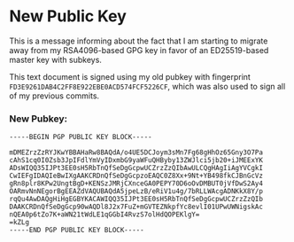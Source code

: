 # New Public Key

This is a message informing about the fact that I am starting to migrate
away from my RSA4096-based GPG key in favor of an ED25519-based master
key with subkeys.

This text document is signed using my old pubkey with fingerprint `FD3E9261DAB4C2FF8E922EBE0ACD574FCF5226CF`,
which was also used to sign all of my previous commits.

### New Pubkey:

```
-----BEGIN PGP PUBLIC KEY BLOCK-----

mDMEZrzZzRYJKwYBBAHaRw8BAQdA/o4UE5DCJoym3sMn7Fg68gHhOz65Gny3O7Pa
cAhS1cq0I0Zsb3JpIFdlYmVyIDxmbG9yaWFuQHByby13ZWJlci5jb20+iJMEExYK
ADsWIQQ35IJPt3EE0sH5RbTnQfSeDgGcpwUCZrzZzQIbAwULCQgHAgIiAgYVCgkI
CwIEFgIDAQIeBwIXgAAKCRDnQfSeDgGcpzoEAQC0Z8Xx+9Nt+YB498fkCJBnGcVz
gRn8plr8KPw2UngtBgD+KENSzJMRjCXnceGA0PEPY70D6oOvDMBUT0jVfDwS2Ay4
OARmvNnNEgorBgEEAZdVAQUBAQdA5jpeLzB/eRiV1u4g/7bRLLWAcgADNKkX8Y/p
rqQu4AwDAQgHiHgEGBYKACAWIQQ35IJPt3EE0sH5RbTnQfSeDgGcpwUCZrzZzQIb
DAAKCRDnQfSeDgGcp90wAQDl8J2x7FuZ+mGVTEZNkpfYc8evlI01UPwUWNigskAc
nQEA0p6tZo7K+aWN21tWdLE1qGGbI4RvzS7olHdQOPEKlgY=
=kZLg
-----END PGP PUBLIC KEY BLOCK-----
```
